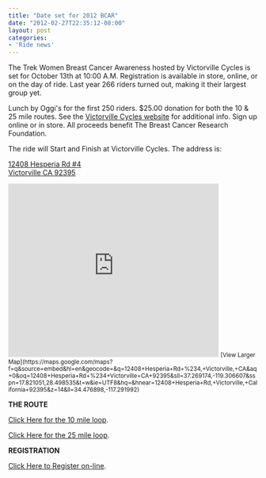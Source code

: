 ```yaml
---
title: "Date set for 2012 BCAR"
date: "2012-02-27T22:35:12-08:00"
layout: post
categories:
- 'Ride news'
---
```


The Trek Women Breast Cancer Awareness hosted by Victorville Cycles is set for October 13th at 10:00 A.M. Registration is available in store, online, or on the day of ride. Last year 266 riders turned out, making it their largest group yet.

Lunch by Oggi's for the first 250 riders. $25.00 donation for both the 10 &amp; 25 mile routes. See the [Victorville Cycles website](https://www.victorvillecycles.com/) for additional info. Sign up online or in store. All proceeds benefit The Breast Cancer Research Foundation.

The ride will Start and Finish at Victorville Cycles. The address is:

[12408 Hesperia Rd #4  
Victorville CA 92395](https://maps.google.com/maps?q=12408+Hesperia+Rd+%234,+Victorville,+CA&hl=en&sll=37.269174,-119.306607&sspn=17.821051,28.498535&oq=12408+Hesperia+Rd+%234+Victorville+CA+92395&t=w&hnear=12408+Hesperia+Rd,+Victorville,+California+92395&z=17)

<iframe frameborder="0" height="350" loading="lazy" marginheight="0" marginwidth="0" scrolling="no" src="https://maps.google.com/maps?f=q&source=s_q&hl=en&geocode=&q=12408+Hesperia+Rd+%234,+Victorville,+CA&aq=0&oq=12408+Hesperia+Rd+%234+Victorville+CA+92395&sll=37.269174,-119.306607&sspn=17.821051,28.498535&t=w&ie=UTF8&hq=&hnear=12408+Hesperia+Rd,+Victorville,+California+92395&z=14&ll=34.476898,-117.291992&output=embed" width="425"></iframe>  
<small>[View Larger Map](https://maps.google.com/maps?f=q&source=embed&hl=en&geocode=&q=12408+Hesperia+Rd+%234,+Victorville,+CA&aq=0&oq=12408+Hesperia+Rd+%234+Victorville+CA+92395&sll=37.269174,-119.306607&sspn=17.821051,28.498535&t=w&ie=UTF8&hq=&hnear=12408+Hesperia+Rd,+Victorville,+California+92395&z=14&ll=34.476898,-117.291992)</small>

**THE ROUTE**

[Click Here for the 10 mile loop](https://www.mapmyride.com/routes/view/9943501).

[Click Here for the 25 mile loop](https://www.mapmyride.com/routes/view/23687756).

**REGISTRATION**

[Click Here to Register on-line](https://www.active.com/cycling/victorville-ca/trek-breast-cancer-awareness-ride-victorville-cycles-2012).